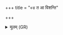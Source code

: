 +++
title = "०४ त आ विशन्ति"

+++
<details><summary>मूलम् (GR)</summary>

त आ विशन्ति पुरुषं शयानं  
प्राणा निविष्टा न शसन्त्य् एनम् ।  
ते नो रात्र्या सुमनस्यमाना  
अह्ना रक्षन्त्य् अहृणीयमानाः ॥
</details>